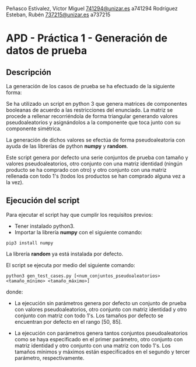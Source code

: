 Peñasco Estívalez, Víctor Miguel    741294@unizar.es    a741294
Rodríguez Esteban, Rubén    737215@unizar.es a737215

# APD - Práctica 1 - Generación de datos de prueba

## Descripción

La generación de los casos de prueba se ha efectuado de la siguiente forma:

Se ha utilizado un script en python 3 que genera matrices de componentes booleanas 
de acuerdo a las restricciones del enunciado. La matriz se procede a rellenar 
recorriéndola de forma triangular generando valores pseudoaleatorios y asignándolos a 
la componente que toca junto con su componente simétrica. 

La generación de dichos valores se efectúa de forma pseudoaleatoria con ayuda de 
las librerías de python **numpy** y **random**. 

Este script genera por defecto una  serie conjuntos de prueba con tamaño y valores
pseudoaleatorios, otro conjunto con una matriz identidad (ningún producto se ha
comprado con otro) y otro conjunto con una matriz rellenada con todo 1's (todos los
productos se han comprado alguna vez a la vez).

## Ejecución del script

Para ejecutar el script hay que cumplir los requisitos previos:

* Tener instalado python3.
* Importar la librería **numpy** con el siguiente comando:

```
pip3 install numpy
```

La librería **random** ya está instalada por defecto.

El script se ejecuta por medio del siguiente comando:

```
python3 gen_test_cases.py [<num_conjuntos_pseudoaleatorios> <tamaño_mínimo> <tamaño_máximo>]
```
donde:

* La ejecución sin parámetros genera por defecto un conjunto de prueba con valores 
  pseudoaleatorios, otro conjunto con matriz identidad y otro conjunto con matriz con
  todo 1's. Los tamaños por defecto se encuentran por defecto en el rango [50, 85].

* La ejecución con parámetros genera tantos conjuntos pseudoaleatorios como se haya 
  especificado en el primer parámetro, otro conjunto con matriz identidad y otro
  conjunto con una matriz con todo 1's. Los tamaños mínimos y máximos están
  especificados en el segundo y tercer parámetro, respectivamente.
  